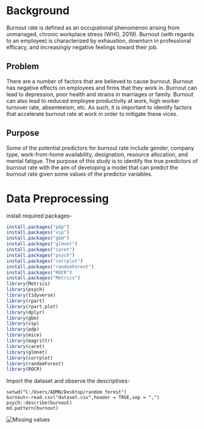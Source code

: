 # Background
Burnout rate is defined as an occupational phenomenon arising from unmanaged, chronic workplace stress (WHO, 2019). Burnout (with regards to an employee) is characterized by exhaustion, downturn in professional efficacy, and increasingly negative feelings toward their job.  
## Problem
There are a number of factors that are believed to cause burnout. Burnout has negative effects on employees and firms that they work in. Burnout can lead to depression, poor health and strains in marriages or family. Burnout can also lead to reduced employee productivity at work, high worker turnover rate, absenteeism, etc. As such, it is important to identify factors that accelerate burnout rate at work in order to mitigate these vices.
## Purpose
Some of the potential predictors for burnout rate include gender, company type, work-from-home availability, designation, resource allocation, and mental fatigue. The purpose of this study is to identify the true predictors of burnout rate with the aim of developing a model that can predict the burnout rate given some values of the predictor variables.
# Data Preprocessing
install required packages-
``` R
install.packages("pdp")
install.packages("vip")
install.packages("gbm")
install.packages("glmnet")
install.packages("caret")
install.packages("psych")
install.packages("corrplot")
install.packages("randomForest")
install.packages("ROCR")
install.packages("Metrics")
library(Metrics)
library(psych)
library(tidyverse)
library(rpart)
library(rpart.plot)
library(dplyr)
library(gbm)
library(vip)
library(pdp)
library(mice)
library(magrittr)
library(caret)
library(glmnet)
library(corrplot)
library(randomForest)
library(ROCR)
```
Import the dataset and observe the descriptives-
```
setwd("C:/Users/ADMN/Desktop/random forest")
burnout<-read.csv("dataset.csv",header = TRUE,sep = ",")
psych::describe(burnout)
md.pattern(burnout)
```
![Missing values](https://github.com/user-attachments/assets/006218ea-8c1b-4087-a2f8-4bf41d4c9274)



